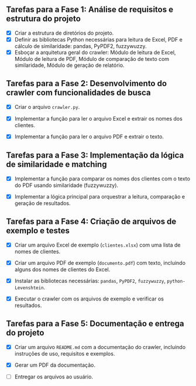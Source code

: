 ## Tarefas para a Fase 1: Análise de requisitos e estrutura do projeto

- [x] Criar a estrutura de diretórios do projeto.
- [x] Definir as bibliotecas Python necessárias para leitura de Excel, PDF e cálculo de similaridade: pandas, PyPDF2, fuzzywuzzy.
- [x] Esboçar a arquitetura geral do crawler: Módulo de leitura de Excel, Módulo de leitura de PDF, Módulo de comparação de texto com similaridade, Módulo de geração de relatório.

## Tarefas para a Fase 2: Desenvolvimento do crawler com funcionalidades de busca

- [x] Criar o arquivo `crawler.py`.
- [x] Implementar a função para ler o arquivo Excel e extrair os nomes dos clientes.
- [x] Implementar a função para ler o arquivo PDF e extrair o texto.




## Tarefas para a Fase 3: Implementação da lógica de similaridade e matching

- [x] Implementar a função para comparar os nomes dos clientes com o texto do PDF usando similaridade (fuzzywuzzy).
- [x] Implementar a lógica principal para orquestrar a leitura, comparação e geração de resultados.




## Tarefas para a Fase 4: Criação de arquivos de exemplo e testes

- [x] Criar um arquivo Excel de exemplo (`clientes.xlsx`) com uma lista de nomes de clientes.
- [x] Criar um arquivo PDF de exemplo (`documento.pdf`) com texto, incluindo alguns dos nomes de clientes do Excel.
- [x] Instalar as bibliotecas necessárias: `pandas`, `PyPDF2`, `fuzzywuzzy`, `python-Levenshtein`.
- [x] Executar o crawler com os arquivos de exemplo e verificar os resultados.




## Tarefas para a Fase 5: Documentação e entrega do projeto

- [x] Criar um arquivo `README.md` com a documentação do crawler, incluindo instruções de uso, requisitos e exemplos.
- [x] Gerar um PDF da documentação.
- [ ] Entregar os arquivos ao usuário.



